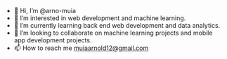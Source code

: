 - 👋 Hi, I’m @arno-muia
- 👀 I’m interested in web development and machine learning.
- 🌱 I’m currently learning back end web development and data analytics.
- 💞️ I’m looking to collaborate on machine learning projects and mobile app development projects.
- 📫 How to reach me muiaarnold12@gmail.com

<!---
arno-muia/arno-muia is a ✨ special ✨ repository because its `README.md` (this file) appears on your GitHub profile.
You can click the Preview link to take a look at your changes.
--->
